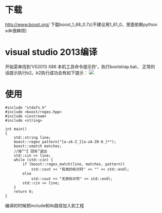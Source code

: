下载
========
http://www.boost.org/     下载boost_1_68_0.7z(不建议用1_61_0，里面依赖python sdk很麻烦)

visual studio 2013编译
========
开始菜单找到‘VS2013 X86 本机工具命令提示符’，执行bootstrap.bat，
正常的话提示执行b2。b2执行成功会有如下提示：
![](https://github.com/wjx0912/CppBaseUtils/blob/master/document/image/boost.png)

使用
========
    
	#include "stdafx.h"
	#include <boost/regex.hpp>
	#include <iostream>
	#include <string>
	
	int main()
	{
		std::string line;
		boost::regex pattern("[a-zA-Z_][a-zA-Z0-9_]*");
		boost::smatch matches;
		//按“^Z 回车”退出
		std::cin >> line;
		while (std::cin) {
			if (boost::regex_match(line, matches, pattern))
				std::cout << "有效的标识符" << "" << std::endl;
			else
				std::cout << "无效标识符" << std::endl;
			std::cin >> line;
		}
		return 0;
	}

编译的时候把include和lib路径加入到工程
